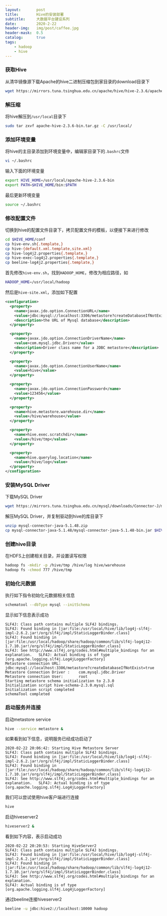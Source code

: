 ```yaml
---
layout:       post
title:        Hive的安装部署
subtitle:     大数据平台建设系列
date:         2020-2-22
header-img:   img/post/caffee.jpg
header-mask:  0.5
catalog:      true
tags:
    - hadoop
    - hive
---
```


### 获取Hive
从清华镜像源下载Apache的hive二进制压缩包到家目录的download目录下
```sh
wget https://mirrors.tuna.tsinghua.edu.cn/apache/hive/hive-2.3.6/apache-hive-2.3.6-bin.tar.gz -P ~/download
```
### 解压缩
将hive解压到`/usr/local`目录下
```sh
sudo tar zxvf apache-hive-2.3.6-bin.tar.gz -C /usr/local/
```

### 添加环境变量
将hive的主目录添加到环境变量中，编辑家目录下的`.bashrc`文件
```sh
vi ~/.bashrc
```
输入下面的环境变量
```sh
export HIVE_HOME=/usr/local/apache-hive-2.3.6-bin
export PATH=$HIVE_HOME/bin:$PATH
```
最后更新环境变量
```sh
source ~/.bashrc
```

### 修改配置文件
切换到hive的配置文件目录下，拷贝配置文件的模板，以便接下来进行修改
```sh
cd $HIVE_HOME/conf
cp hive-env.sh{.template,}
cp hive-{default.xml.template,site.xml}
cp hive-log4j2.properties{.template,}
cp hive-exec-log4j2.properties{.template,}
cp beeline-log4j2.properties{.template,}
```
首先修改`hive-env.sh`，找到`HADOOP_HOME`，修改为相应路径，如
```sh
HADOOP_HOME=/usr/local/hadoop
```

然后是`hive-site.xml`，添加如下配置
```xml
<configuration>
  <property>
    <name>javax.jdo.option.ConnectionURL</name>
    <value>jdbc:mysql://localhost:3306/metastore?createDatabaseIfNotExist=true</value>
    <description>the URL of Mysql database</description>
  </property>

  <property>
    <name>javax.jdo.option.ConnectionDriverName</name>
    <value>com.mysql.jdbc.Driver</value>
    <description>Driver class name for a JDBC metastore</description>
  </property>

  <property>
    <name>javax.jdo.option.ConnectionUserName</name>
    <value>hive</value>
  </property>

  <property>
    <name>javax.jdo.option.ConnectionPassword</name>
    <value>123456</value>
  </property>

  <property>
    <name>hive.metastore.warehouse.dir</name>
    <value>/hive/warehouse</value>
  </property>

  <property>
    <name>hive.exec.scratchdir</name>
    <value>/hive/tmp</value>
  </property>

  <property>
    <name>hive.querylog.location</name>
    <value>/hive/log</value>
  </property>
</configuration>
```

### 安装MySQL Driver
下载MySQL Driver
```sh
wget https://mirrors.tuna.tsinghua.edu.cn/mysql/downloads/Connector-J/mysql-connector-java-5.1.48.zip -P ~/download/
```
解压MySQL Driver，并复制驱动到hive的库目录下
```sh
unzip mysql-connector-java-5.1.48.zip
cp mysql-connector-java-5.1.48/mysql-connector-java-5.1.48-bin.jar $HIVE_HOME/lib
```

### 创建hive目录
在HDFS上创建相关目录，并设置读写权限
```sh
hadoop fs -mkdir -p /hive/tmp /hive/log hive/warehouse
hadoop fs -chmod 777 /hive/tmp
```

### 初始化元数据
执行如下指令初始化元数据相关信息
```sh
schematool --dbType mysql --initSchema
```
显示如下信息表示成功
```
SLF4J: Class path contains multiple SLF4J bindings.
SLF4J: Found binding in [jar:file:/usr/local/hive/lib/log4j-slf4j-impl-2.6.2.jar!/org/slf4j/impl/StaticLoggerBinder.class]
SLF4J: Found binding in [jar:file:/usr/local/hadoop/share/hadoop/common/lib/slf4j-log4j12-1.7.10.jar!/org/slf4j/impl/StaticLoggerBinder.class]
SLF4J: See http://www.slf4j.org/codes.html#multiple_bindings for an explanation.   SLF4J: Actual binding is of type [org.apache.logging.slf4j.Log4jLoggerFactory]
Metastore connection URL:        jdbc:mysql://localhost:3306/metastore?createDatabaseIfNotExist=true
Metastore Connection Driver :    com.mysql.jdbc.Driver
Metastore connection User:       root
Starting metastore schema initialization to 2.3.0
Initialization script hive-schema-2.3.0.mysql.sql
Initialization script completed
schemaTool completed
```

### 启动服务并连接
启动metastore service
```sh
hive --service metastore &
```
如果看到如下信息，说明服务已经成功启动了
```
2020-02-22 20:06:42: Starting Hive Metastore Server
SLF4J: Class path contains multiple SLF4J bindings.
SLF4J: Found binding in [jar:file:/usr/local/hive/lib/log4j-slf4j-impl-2.6.2.jar!/org/slf4j/impl/StaticLoggerBinder.class]
SLF4J: Found binding in [jar:file:/usr/local/hadoop/share/hadoop/common/lib/slf4j-log4j12-1.7.10.jar!/org/slf4j/impl/StaticLoggerBinder.class]
SLF4J: See http://www.slf4j.org/codes.html#multiple_bindings for an explanation.   SLF4J: Actual binding is of type [org.apache.logging.slf4j.Log4jLoggerFactory]
```


我们可以尝试使用hive客户端进行连接
```sh
hive
```


启动hiveserver2
```sh
hiveserver2 &
```
看到如下内容，表示启动成功
```
2020-02-22 20:20:53: Starting HiveServer2
SLF4J: Class path contains multiple SLF4J bindings.
SLF4J: Found binding in [jar:file:/usr/local/hive/lib/log4j-slf4j-impl-2.6.2.jar!/org/slf4j/impl/StaticLoggerBinder.class]
SLF4J: Found binding in [jar:file:/usr/local/hadoop/share/hadoop/common/lib/slf4j-log4j12-1.7.10.jar!/org/slf4j/impl/StaticLoggerBinder.class]
SLF4J: See http://www.slf4j.org/codes.html#multiple_bindings for an explanation.
SLF4J: Actual binding is of type [org.apache.logging.slf4j.Log4jLoggerFactory]
```
通过beeline连接hiveserver2
```sh
beeline -u jdbc:hive2://localhost:10000 hadoop
```
